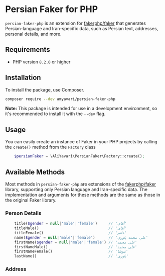 # Persian Faker for PHP

`persian-faker-php` is an extension for [fakerphp/faker](https://fakerphp.org/) that generates Persian-language and Iran-specific data, such as Persian text, addresses, personal details, and more.

## Requirements

-   PHP version `8.2.0` or higher

## Installation

To install the package, use Composer.

```bash
composer require --dev amyavari/persian-faker-php
```

**Note:** This package is intended for use in a development environment, so it's recommended to install it with the `--dev` flag.

## Usage

You can easily create an instance of Faker in your PHP projects by calling the `create()` method from the `Factory` class

```php
    $persianFaker = \AliYavari\PersianFaker\Factory::create();
```

## Available Methods

Most methods in `persian-faker-php` are extensions of the [fakerphp/faker](https://fakerphp.org/) library, supporting only Persian language and Iran-specific data. The implementation and arguments for these methods are the same as those in the original Faker library.

### Person Details

```php
    title($gender = null|'male'|'female')     // 'آقای'
    titleMale()                               // 'آقای'
    titleFemale()                             // 'خانم'
    name($gender = null|'male'|'female')      // 'علی محمد یاوری'
    firstName($gender = null|'male'|'female') // 'علی محمد'
    firstNameMale()                           // 'علی محمد'
    firstNameFemale()                         // 'نیوشا'
    lastName()                                // 'یاوری'
```

### Address
